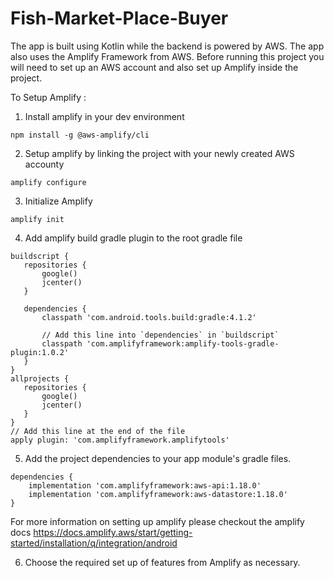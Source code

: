 # Fish-Market-Place-Buyer
The app is built using Kotlin while the backend is powered by AWS. The app also uses the Amplify Framework from AWS. Before running this project you will need to set up an AWS account and also set up Amplify inside the project.

To Setup Amplify : 

1. Install amplify in your dev environment
```
npm install -g @aws-amplify/cli
```

2. Setup amplify by linking the project with your newly created AWS accounty
```
amplify configure
```

3. Initialize Amplify 
```
amplify init
```

4. Add amplify build gradle plugin to the root gradle file

```
buildscript {
   repositories {
       google()
       jcenter()
   }

   dependencies {
       classpath 'com.android.tools.build:gradle:4.1.2'

       // Add this line into `dependencies` in `buildscript`
       classpath 'com.amplifyframework:amplify-tools-gradle-plugin:1.0.2'
   }
}
allprojects {
   repositories {
       google()
       jcenter()
   }
}
// Add this line at the end of the file
apply plugin: 'com.amplifyframework.amplifytools'
```

5. Add the project dependencies to your app module's gradle files.
```
dependencies {
    implementation 'com.amplifyframework:aws-api:1.18.0'
    implementation 'com.amplifyframework:aws-datastore:1.18.0'
}
```

For more information on setting up amplify please checkout the amplify docs
https://docs.amplify.aws/start/getting-started/installation/q/integration/android


6. Choose the required set up of features from Amplify as necessary. 


